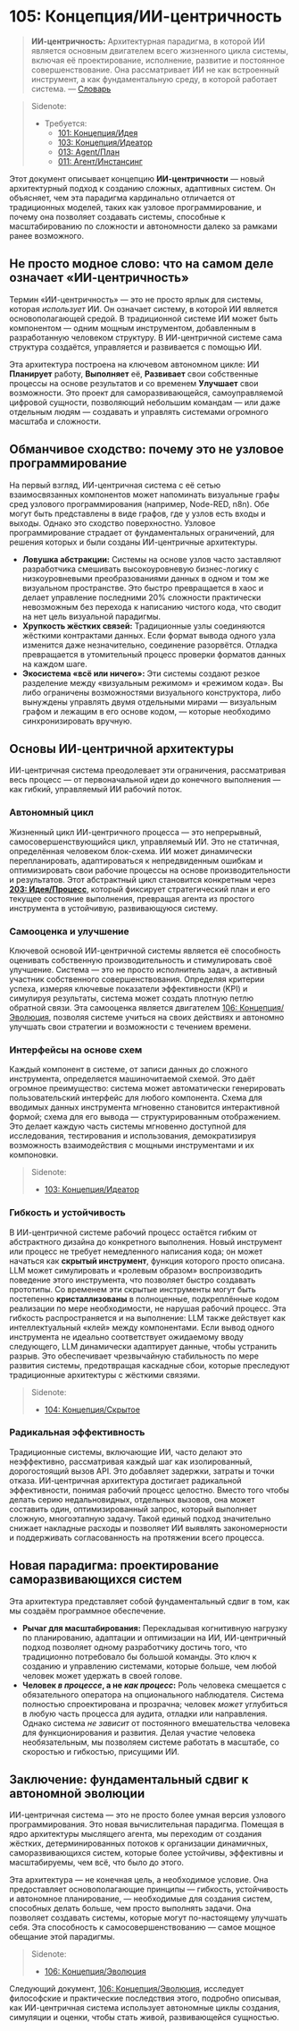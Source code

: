# 105: Концепция/ИИ-центричность

> **ИИ-центричность:** Архитектурная парадигма, в которой ИИ является основным двигателем всего жизненного цикла системы, включая её проектирование, исполнение, развитие и постоянное совершенствование. Она рассматривает ИИ не как встроенный инструмент, а как фундаментальную среду, в которой работает система. — [Словарь](./000_glossary.md)

> Sidenote:
>
> - Требуется:
>   - [101: Концепция/Идея](./101_concept_idea.md)
>   - [103: Концепция/Идеатор](./103_concept_ideator.md)
>   - [013: Agent/План](./013_agent_plan.md)
>   - [011: Агент/Инстансинг](./011_agent_instancing.md)

Этот документ описывает концепцию **ИИ-центричности** — новый архитектурный подход к созданию сложных, адаптивных систем. Он объясняет, чем эта парадигма кардинально отличается от традиционных моделей, таких как узловое программирование, и почему она позволяет создавать системы, способные к масштабированию по сложности и автономности далеко за рамками ранее возможного.

## Не просто модное слово: что на самом деле означает «ИИ-центричность»

Термин «ИИ-центричность» — это не просто ярлык для системы, которая _использует_ ИИ. Он означает систему, в которой ИИ является основополагающей средой. В традиционной системе ИИ может быть компонентом — одним мощным инструментом, добавленным в разработанную человеком структуру. В ИИ-центричной системе сама структура создаётся, управляется и развивается с помощью ИИ.

Эта архитектура построена на ключевом автономном цикле: ИИ **Планирует** работу, **Выполняет** её, **Развивает** свои собственные процессы на основе результатов и со временем **Улучшает** свои возможности. Это проект для саморазвивающейся, самоуправляемой цифровой сущности, позволяющий небольшим командам — или даже отдельным людям — создавать и управлять системами огромного масштаба и сложности.

## Обманчивое сходство: почему это не узловое программирование

На первый взгляд, ИИ-центричная система с её сетью взаимосвязанных компонентов может напоминать визуальные графы сред узлового программирования (например, Node-RED, n8n). Обе могут быть представлены в виде графов, где у узлов есть входы и выходы. Однако это сходство поверхностно. Узловое программирование страдает от фундаментальных ограничений, для решения которых и были созданы ИИ-центричные архитектуры.

- **Ловушка абстракции:** Системы на основе узлов часто заставляют разработчика смешивать высокоуровневую бизнес-логику с низкоуровневыми преобразованиями данных в одном и том же визуальном пространстве. Это быстро превращается в хаос и делает управление последними 20% сложности практически невозможным без перехода к написанию чистого кода, что сводит на нет цель визуальной парадигмы.
- **Хрупкость жёстких связей:** Традиционные узлы соединяются жёсткими контрактами данных. Если формат вывода одного узла изменится даже незначительно, соединение разорвётся. Отладка превращается в утомительный процесс проверки форматов данных на каждом шаге.
- **Экосистема «всё или ничего»:** Эти системы создают резкое разделение между «визуальным режимом» и «режимом кода». Вы либо ограничены возможностями визуального конструктора, либо вынуждены управлять двумя отдельными мирами — визуальным графом и лежащим в его основе кодом, — которые необходимо синхронизировать вручную.

## Основы ИИ-центричной архитектуры

ИИ-центричная система преодолевает эти ограничения, рассматривая весь процесс — от первоначальной идеи до конечного выполнения — как гибкий, управляемый ИИ рабочий поток.

### Автономный цикл

Жизненный цикл ИИ-центричного процесса — это непрерывный, самосовершенствующийся цикл, управляемый ИИ. Это не статичная, определённая человеком блок-схема. ИИ может динамически перепланировать, адаптироваться к непредвиденным ошибкам и оптимизировать свои рабочие процессы на основе производительности и результатов. Этот абстрактный цикл становится конкретным через **[203: Идея/Процесс](./203_idea_process.md)**, который фиксирует стратегический план и его текущее состояние выполнения, превращая агента из простого инструмента в устойчивую, развивающуюся систему.

### Самооценка и улучшение

Ключевой основой ИИ-центричной системы является её способность оценивать собственную производительность и стимулировать своё улучшение. Система — это не просто исполнитель задач, а активный участник собственного совершенствования. Определяя критерии успеха, измеряя ключевые показатели эффективности (KPI) и симулируя результаты, система может создать плотную петлю обратной связи. Эта самооценка является двигателем [106: Концепция/Эволюция](./106_concept_evolution.md), позволяя системе учиться на своих действиях и автономно улучшать свои стратегии и возможности с течением времени.

### Интерфейсы на основе схем

Каждый компонент в системе, от записи данных до сложного инструмента, определяется машиночитаемой схемой. Это даёт огромное преимущество: система может автоматически генерировать пользовательский интерфейс для любого компонента. Схема для вводимых данных инструмента мгновенно становится интерактивной формой; схема для его вывода — структурированным отображением. Это делает каждую часть системы мгновенно доступной для исследования, тестирования и использования, демократизируя возможность взаимодействия с мощными инструментами и их компоновки.

> Sidenote:
>
> - [103: Концепция/Идеатор](./103_concept_ideator.md)

### Гибкость и устойчивость

В ИИ-центричной системе рабочий процесс остаётся гибким от абстрактного дизайна до конкретного выполнения. Новый инструмент или процесс не требует немедленного написания кода; он может начаться как **скрытый инструмент**, функция которого просто описана. LLM может симулировать и «ролевым образом» воспроизводить поведение этого инструмента, что позволяет быстро создавать прототипы. Со временем эти скрытые инструменты могут быть постепенно **кристаллизованы** в полноценные, подкреплённые кодом реализации по мере необходимости, не нарушая рабочий процесс. Эта гибкость распространяется и на выполнение: LLM также действует как интеллектуальный «клей» между компонентами. Если вывод одного инструмента не идеально соответствует ожидаемому вводу следующего, LLM динамически адаптирует данные, чтобы устранить разрыв. Это обеспечивает чрезвычайную стабильность по мере развития системы, предотвращая каскадные сбои, которые преследуют традиционные архитектуры с жёсткими связями.

> Sidenote:
>
> - [104: Концепция/Скрытое](./104_concept_latent.md)

### Радикальная эффективность

Традиционные системы, включающие ИИ, часто делают это неэффективно, рассматривая каждый шаг как изолированный, дорогостоящий вызов API. Это добавляет задержки, затраты и точки отказа. ИИ-центричная архитектура достигает радикальной эффективности, понимая рабочий процесс целостно. Вместо того чтобы делать серию недальновидных, отдельных вызовов, она может составить один, оптимизированный запрос, который выполняет сложную, многоэтапную задачу. Такой единый подход значительно снижает накладные расходы и позволяет ИИ выявлять закономерности и поддерживать согласованность на протяжении всего процесса.

## Новая парадигма: проектирование саморазвивающихся систем

Эта архитектура представляет собой фундаментальный сдвиг в том, как мы создаём программное обеспечение.

- **Рычаг для масштабирования:** Перекладывая когнитивную нагрузку по планированию, адаптации и оптимизации на ИИ, ИИ-центричный подход позволяет одному разработчику достичь того, что традиционно потребовало бы большой команды. Это ключ к созданию и управлению системами, которые больше, чем любой человек может удержать в своей голове.
- **Человек _в процессе_, а не _как процесс_:** Роль человека смещается с обязательного оператора на опционального наблюдателя. Система полностью спроектирована и прозрачна; человек _может_ углубиться в любую часть процесса для аудита, отладки или направления. Однако система _не зависит_ от постоянного вмешательства человека для функционирования и развития. Делая участие человека необязательным, мы позволяем системе работать в масштабе, со скоростью и гибкостью, присущими ИИ.

## Заключение: фундаментальный сдвиг к автономной эволюции

ИИ-центричная система — это не просто более умная версия узлового программирования. Это новая вычислительная парадигма. Помещая в ядро архитектуры мыслящего агента, мы переходим от создания жёстких, детерминированных потоков к организации динамичных, саморазвивающихся систем, которые более устойчивы, эффективны и масштабируемы, чем всё, что было до этого.

Эта архитектура — не конечная цель, а необходимое условие. Она предоставляет основополагающие принципы — гибкость, устойчивость и автономное планирование, — необходимые для создания систем, способных делать больше, чем просто выполнять задачи. Она позволяет создавать системы, которые могут по-настоящему улучшать себя. Эта способность к самосовершенствованию — самое мощное обещание этой парадигмы.

> Sidenote:
>
> - [106: Концепция/Эволюция](./106_concept_evolution.md)

Следующий документ, [106: Концепция/Эволюция](./106_concept_evolution.md), исследует философские и практические последствия этого, подробно описывая, как ИИ-центричная система использует автономные циклы создания, симуляции и оценки, чтобы стать живой, развивающейся сущностью.
